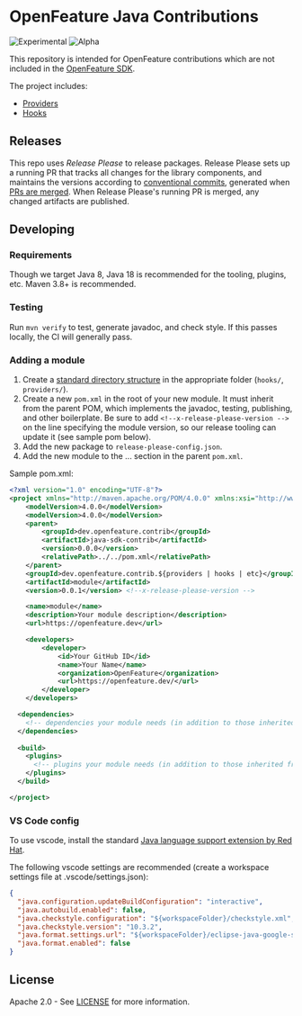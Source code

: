 # OpenFeature Java Contributions

![Experimental](https://img.shields.io/badge/experimental-breaking%20changes%20allowed-yellow)
![Alpha](https://img.shields.io/badge/alpha-release-red)

This repository is intended for OpenFeature contributions which are not included in the [OpenFeature SDK](https://github.com/open-feature/java-sdk).

The project includes:

- [Providers](./providers)
- [Hooks](./hooks)

## Releases

This repo uses _Release Please_ to release packages. Release Please sets up a running PR that tracks all changes for the library components, and maintains the versions according to [conventional commits](https://www.conventionalcommits.org/en/v1.0.0/), generated when [PRs are merged](https://github.com/amannn/action-semantic-pull-request). When Release Please's running PR is merged, any changed artifacts are published.

## Developing

### Requirements

Though we target Java 8, Java 18 is recommended for the tooling, plugins, etc. Maven 3.8+ is recommended.

### Testing

Run `mvn verify` to test, generate javadoc, and check style. If this passes locally, the CI will generally pass.

### Adding a module

1. Create a [standard directory structure](https://maven.apache.org/guides/introduction/introduction-to-the-standard-directory-layout.html) in the appropriate folder (`hooks/`, `providers/`).
1. Create a new `pom.xml` in the root of your new module. It must inherit from the parent POM, which implements the javadoc, testing, publishing, and other boilerplate. Be sure to add `<!--x-release-please-version -->` on the line specifying the module version, so our release tooling can update it (see sample pom below).
1. Add the new package to `release-please-config.json`.
1. Add the new module to the <modules>...</modules> section in the parent `pom.xml`.

Sample pom.xml:
```xml
<?xml version="1.0" encoding="UTF-8"?>
<project xmlns="http://maven.apache.org/POM/4.0.0" xmlns:xsi="http://www.w3.org/2001/XMLSchema-instance" xsi:schemaLocation="http://maven.apache.org/POM/4.0.0 https://maven.apache.org/xsd/maven-4.0.0.xsd">
	<modelVersion>4.0.0</modelVersion>
	<modelVersion>4.0.0</modelVersion>
	<parent>
		<groupId>dev.openfeature.contrib</groupId>
		<artifactId>java-sdk-contrib</artifactId>
		<version>0.0.0</version>
		<relativePath>../../pom.xml</relativePath>
	</parent>
	<groupId>dev.openfeature.contrib.${providers | hooks | etc}</groupId>
	<artifactId>module</artifactId>
	<version>0.0.1</version> <!--x-release-please-version -->

	<name>module</name>
	<description>Your module description</description>
	<url>https://openfeature.dev</url>

	<developers>
		<developer>
			<id>Your GitHub ID</id>
			<name>Your Name</name>
			<organization>OpenFeature</organization>
			<url>https://openfeature.dev/</url>
		</developer>
	</developers>

  <dependencies>
    <!-- dependencies your module needs (in addition to those inherited from parent) -->
  </dependencies>
	
  <build>
    <plugins>
      <!-- plugins your module needs (in addition to those inherited from parent) -->
    </plugins>
  </build>

</project>
```

### VS Code config

To use vscode, install the standard [Java language support extension by Red Hat](https://marketplace.visualstudio.com/items?itemName=redhat.java).

The following vscode settings are recommended (create a workspace settings file at .vscode/settings.json):

```json
{
  "java.configuration.updateBuildConfiguration": "interactive",
  "java.autobuild.enabled": false,
  "java.checkstyle.configuration": "${workspaceFolder}/checkstyle.xml",
  "java.checkstyle.version": "10.3.2",
  "java.format.settings.url": "${workspaceFolder}/eclipse-java-google-style.xml",
  "java.format.enabled": false
}
```

## License

Apache 2.0 - See [LICENSE](./LICENSE) for more information.
